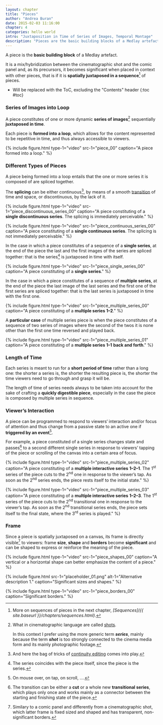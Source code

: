 ```yaml
---
layout: chapter
title: "Pieces"
author: "Andrea Buran"
date: 2015-02-03 11:16:00
chapter: 4
categories: hello world
intro: "Juxtaposition in Time of Series of Images, Temporal Montage"
description: "Pieces are the basic building blocks of a Medlay artefact and they start as a mix/hybridization between the cinematographic shot and the comic panel."
---
```


A piece is the **basic building block** of a Medlay artefact.

It is a mix/hybridization between the cinematographic shot and the comic panel and, as its precursors, it becomes significant when placed in context with other pieces, that is if it is **spatially juxtaposed in a sequence**[^sequences] of pieces.

+ Will be replaced with the ToC, excluding the "Contents" header
{:toc #toc}

### Series of Images into Loop

A piece constitutes of one or more dynamic **series of images**[^shot] sequentially **juxtaposed in time**.

Each piece is **formed into a loop**, which allows for the content represented to be repetitive in time, and thus always accessible to viewers.

{% include figure.html type-1="video" src-1="piece_00" caption="A piece formed into a loop." %}

### Different Types of Pieces

A piece being formed into a loop entails that the one or more series it is composed of are spliced together.

The **splicing** can be either continuous[^continuity-editing], by means of a smooth [transition](https://en.wikipedia.org/wiki/Film_transition "Film Transition in Wikipedia") of time and space, or discontinuous, by the lack of it.

{% include figure.html type-1="video" src-1="piece_discontinuous_series_00" caption="A piece constituting of a **single discontinuous series**. The splicing is immediately perceivable." %}

{% include figure.html type-1="video" src-1="piece_continuous_series_00" caption="A piece constituting of a **single continuous series**. The splicing is not immediately perceivable." %}

In the case in which a piece constitutes of a sequence of a **single series**, at the end of the piece the last and the first images of the series are spliced together: that is the series[^coincidence] is juxtaposed in time with itself.

{% include figure.html type-1="video" src-1="piece_single_series_00" caption="A piece constituting of a **single series**." %}

In the case in which a piece constitutes of a sequence of **multiple series**, at the end of the piece the last image of the last series and the first one of the first series are spliced together: that is the last series is juxtaposed in time with the first one.

{% include figure.html type-1="video" src-1="piece_multiple_series_00" caption="A piece constituting of a **multiple series** **1–2**." %}

A **particular case** of multiple series piece is when the piece constitutes of a sequence of two series of images where the second of the twos it is none other than the first one time reversed and played back.

{% include figure.html type-1="video" src-1="piece_multiple_series_01" caption="A piece constituting of a **multiple series** **1–1** **back and forth**." %}

### Length of Time

Each series is meant to run for a **short period of time** rather than a long one: the shorter a series is, the shorter the resulting piece is, the shorter the time viewers need to go through and grasp it will be.

The length of time of series needs always to be taken into account for the sake of crafting a **quickly digestible piece**, especially in the case the piece is composed by multiple series in sequence.

### Viewer’s Interaction

A piece can be programmed to respond to viewers‘ interaction and/or focus of attention and thus change from a passive state to an active one if **triggered by an event**[^events].

For example, a piece constituted of a single series changes state and passes[^transition] to a second different single series in response to viewers’ tapping of the piece or scrolling of the canvas into a certain area of focus.

{% include figure.html type-1="video" src-1="piece_multiple_series_02" caption="A piece constituting of a **multiple interactive series** **1–2–1**. The 1<sup>st</sup> series of the piece cuts to the 2<sup>nd</sup> one in response to the viewer’s tap. As soon as the 2<sup>nd</sup> series ends, the piece rests itself to the initial state." %}

{% include figure.html type-1="video" src-1="piece_multiple_series_03" caption="A piece constituting of a **multiple interactive series** **1–2–3**. The 1<sup>st</sup> series of the piece cuts to the 2<sup>nd</sup> transitional one in response to the viewer’s tap. As soon as the 2<sup>nd</sup> transitional series ends, the piece sets itself to the final state, where the 3<sup>rd</sup> series is played." %}

### Frame

Since a piece is spatially juxtaposed on a canvas, its frame is directly visible[^cinematographic-frame] to viewers: frame **size**, **shape** and **borders** become **significant** and can be shaped to express or reinforce the meaning of the piece.

{% include figure.html type-1="video" src-1="piece_shapes_00" caption="A vertical or a horizontal shape can better emphasize the content of a piece." %}

{% include figure.html src-1="placeholder_01.png" alt-1="Alternative description 1." caption="Significant sizes and shapes." %}

{% include figure.html type-1="video" src-1="piece_borders_00" caption="Significant borders." %}




[^sequences]: More on sequences of pieces in the next chapter, *[Sequences]({{ site.baseurl }}/chapters/sequences.html)*.

[^shot]: What in cinematographic language are called [shots](https://en.wikipedia.org/wiki/Shot_%28filmmaking%29 "Shot in Wikipedia").

    In this context I prefer using the more generic term ***series***, mainly because the term ***shot*** is too strongly connected to the cinema media form and its mainly photographic footage.

[^continuity-editing]: And here the bag of tricks of [continuity editing](https://en.wikipedia.org/wiki/Continuity_editing "Continuity Editing in Wikipedia") comes into play.

[^coincidence]: The series coincides with the piece itself, since the piece is the series.

[^transition]: The transition can be either a **cut** or a whole new **transitional series**, which plays only once and works mainly as a connector between the starting and finishing state of the piece.

[^events]: On mouse over, on tap, on scroll, ….

[^cinematographic-frame]: Similary to a comic panel and differently from a cinematographic shot, which latter frame is fixed sized and shaped and has transparent, non-significant borders.